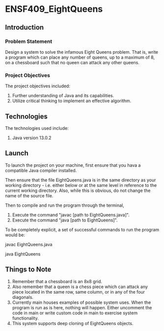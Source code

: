 # ENSF409_EightQueens

## Introduction

### Problem Statement

Design a system to solve the infamous Eight Queens problem. That is, write a program which can place any number of queens, up to a maximum of 8, on a chessboard such that no queen can attack any other queens.

### Project Objectives

The project objectives included:

1. Further understanding of Java and its capabilities.
2. Utilize critical thinking to implement an effective algorithm.

## Technologies

The technologies used include:

1. Java version 13.0.2

## Launch

To launch the project on your machine, first ensure that you hava a compatible Java compiler installed. 

Then ensure that the file EightQueens.java is in the same directory as your working directory - i.e. either below or at the same level in reference to the current working directory. Also, while this is obvious, do not change the name of the source file.

Then to compile and run the program through the terminal,

1. Execute the command "javac [path to EightQueens.java]".
3. Execute the command "java [path to EightQueens]".

To be completely explicit, a set of successful commands to run the program would be:

javac EightQueens.java

java EightQueens

## Things to Note

1. Remember that a chessboard is an 8x8 grid.
2. Also remember that a queen is a chess piece which can attack any piece located in the same row, same column, or in any of the four diagonals.
3. Currently main houses examples of possible system uses. When the program is run as is here, nothing will happen. Either uncomment the code in main or write custom code in main to exercise system functionality.
4. This system supports deep cloning of EightQueens objects.
